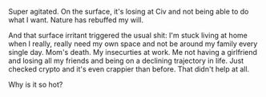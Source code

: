 Super agitated. On the surface, it's losing at Civ and not being able to do what I want. Nature has rebuffed my will.

And that surface irritant triggered the usual shit: I'm stuck living at home when I really, really need my own space and not be around my family every single day. Mom's death. My insecurties at work. Me not having a girlfriend and losing all my friends and being on a declining trajectory in life. Just checked crypto and it's even crappier than before. That didn't help at all.

Why is it so hot?
